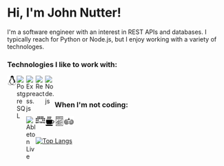 # Hi, I'm John Nutter!
I'm a software engineer with an interest in REST APIs and databases. I typically reach for Python or Node.js, but I enjoy working with a variety of technologes. 

### Technologies I like to work with: 

<img align="left" alt="Linux" width="22px" src="https://github.com/jnutterdev/simple-icons/blob/develop/icons/linux.svg" />
<img align="left" alt="PostgreSQL" width="22px" src="https://simpleicons.org/icons/postgresql.svg" />
<img align="left" alt="Express.js" width="22px" src="https://simpleicons.org/icons/express.svg" />
<img align="left" alt="React" width="22px" src="https://github.com/jnutterdev/simple-icons/blob/develop/icons/react.svg" />
<img align="left" alt="Node.js" width="22px" src="https://github.com/jnutterdev/simple-icons/blob/develop/icons/node-dot-js.svg" />



<br><br>
### When I'm not coding: 

<img align="left" alt="Ableton Live" width="22px" src="https://github.com/jnutterdev/simple-icons/blob/develop/icons/abletonlive.svg" />
<img align="left" alt="Bitwig" width="22px" src="https://github.com/jnutterdev/simple-icons/blob/develop/icons/BW_Logo_Header.svg" />
<img align="left" alt="Coffee" width="22px" src="https://github.com/jnutterdev/jnutterdev/blob/master/chocolate.svg" />
<img align="left" alt="Comic books" width="22px" src="https://github.com/jnutterdev/jnutterdev/blob/master/comic.svg" />
<img align="left" alt="Video games" width="22px" src="https://github.com/jnutterdev/jnutterdev/blob/master/video-games.svg" />
<br><br>

[![Top Langs](https://github-readme-stats.vercel.app/api/top-langs/?username=jnutterdev)](https://github.com/anuraghazra/github-readme-stats)
